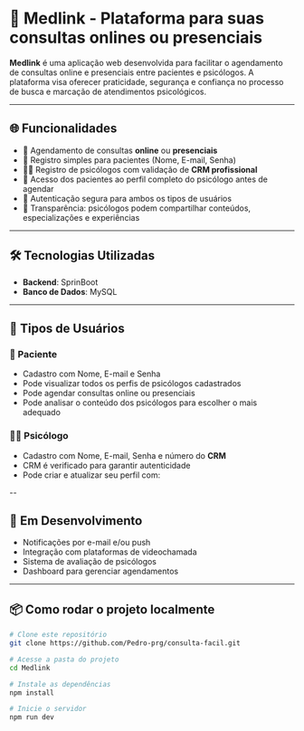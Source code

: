 # 🧠 Medlink - Plataforma para suas consultas onlines ou presenciais

**Medlink** é uma aplicação web desenvolvida para facilitar o agendamento de consultas online e presenciais entre pacientes e psicólogos. A plataforma visa oferecer praticidade, segurança e confiança no processo de busca e marcação de atendimentos psicológicos.

---

## 🌐 Funcionalidades

- 📅 Agendamento de consultas **online** ou **presenciais**
- 👤 Registro simples para pacientes (Nome, E-mail, Senha)
- 🧑‍⚕️ Registro de psicólogos com validação de **CRM profissional**
- 🔎 Acesso dos pacientes ao perfil completo do psicólogo antes de agendar
- 🔐 Autenticação segura para ambos os tipos de usuários
- 💬 Transparência: psicólogos podem compartilhar conteúdos, especializações e experiências

---

## 🛠️ Tecnologias Utilizadas

- **Backend**: SprinBoot
- **Banco de Dados**: MySQL

---

## 👥 Tipos de Usuários

### 🧑 Paciente
- Cadastro com Nome, E-mail e Senha
- Pode visualizar todos os perfis de psicólogos cadastrados
- Pode agendar consultas online ou presenciais
- Pode analisar o conteúdo dos psicólogos para escolher o mais adequado

### 🧑‍⚕️ Psicólogo
- Cadastro com Nome, E-mail, Senha e número do **CRM**
- CRM é verificado para garantir autenticidade
- Pode criar e atualizar seu perfil com:
  
--

## 🚧 Em Desenvolvimento

- Notificações por e-mail e/ou push
- Integração com plataformas de videochamada
- Sistema de avaliação de psicólogos
- Dashboard para gerenciar agendamentos

---

## 📦 Como rodar o projeto localmente

```bash
# Clone este repositório
git clone https://github.com/Pedro-prg/consulta-facil.git

# Acesse a pasta do projeto
cd Medlink

# Instale as dependências
npm install

# Inicie o servidor
npm run dev
